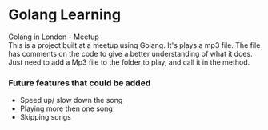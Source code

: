 # Golang Learning
Golang in London - Meetup <br>
This is a project built at a meetup using Golang. It's plays a mp3 file. The file has comments on the code to give a better understanding of what it does.
<br>
Just need to add a Mp3 file to the folder to play, and call it in the method.

### Future features that could be added
* Speed up/ slow down the song 
* Playing more then one song 
* Skipping songs
